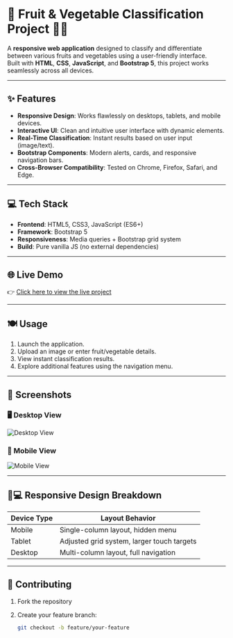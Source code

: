 # 🥗 Fruit & Vegetable Classification Project 🍎🌱

A **responsive web application** designed to classify and differentiate between various fruits and vegetables using a user-friendly interface.  
Built with **HTML**, **CSS**, **JavaScript**, and **Bootstrap 5**, this project works seamlessly across all devices.

---

## ✨ Features

- **Responsive Design**: Works flawlessly on desktops, tablets, and mobile devices.
- **Interactive UI**: Clean and intuitive user interface with dynamic elements.
- **Real-Time Classification**: Instant results based on user input (image/text).
- **Bootstrap Components**: Modern alerts, cards, and responsive navigation bars.
- **Cross-Browser Compatibility**: Tested on Chrome, Firefox, Safari, and Edge.

---

## 💻 Tech Stack

- **Frontend**: HTML5, CSS3, JavaScript (ES6+)
- **Framework**: Bootstrap 5
- **Responsiveness**: Media queries + Bootstrap grid system
- **Build**: Pure vanilla JS (no external dependencies)

---

## 🌐 Live Demo

👉 [Click here to view the live project](https://sell-fruitsandvegetable.vercel.app/)

---

## 🍽️ Usage

1. Launch the application.
2. Upload an image or enter fruit/vegetable details.
3. View instant classification results.
4. Explore additional features using the navigation menu.

---

## 📸 Screenshots

### 🖥️ Desktop View
![Desktop View](image-1.png)

### 📱 Mobile View
![Mobile View](Mobile.jpg)

---

## 📱💻 Responsive Design Breakdown

| Device Type | Layout Behavior                          |
|-------------|-------------------------------------------|
| Mobile      | Single-column layout, hidden menu         |
| Tablet      | Adjusted grid system, larger touch targets|
| Desktop     | Multi-column layout, full navigation      |

---

## 🤝 Contributing

1. Fork the repository  
2. Create your feature branch:

   ```bash
   git checkout -b feature/your-feature


